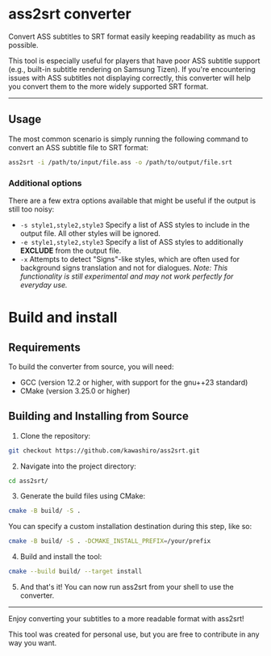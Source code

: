 # ass2srt converter

Convert ASS subtitles to SRT format easily keeping readability as much as possible.

This tool is especially useful for players that have poor ASS subtitle support (e.g., built-in subtitle rendering on Samsung Tizen).
If you're encountering issues with ASS subtitles not displaying correctly, this converter will help you convert them to the more widely supported SRT format.

---

## Usage

The most common scenario is simply running the following command to convert an ASS subtitle file to SRT format:

```bash
ass2srt -i /path/to/input/file.ass -o /path/to/output/file.srt
```

### Additional options

There are a few extra options available that might be useful if the output is still too noisy:

* `-s style1,style2,style3`
Specify a list of ASS styles to include in the output file. All other styles will be ignored.
* `-e style1,style2,style3`
Specify a list of ASS styles to additionally **EXCLUDE** from the output file.
* `-x`
Attempts to detect "Signs"-like styles, which are often used for background signs translation and not for dialogues.
_Note: This functionality is still experimental and may not work perfectly for everyday use._

# Build and install

## Requirements

To build the converter from source, you will need:

* GCC (version 12.2 or higher, with support for the gnu++23 standard)
* CMake (version 3.25.0 or higher)

## Building and Installing from Source

1. Clone the repository:
```bash
git checkout https://github.com/kawashiro/ass2srt.git
```
2. Navigate into the project directory:
```bash
cd ass2srt/
```
3. Generate the build files using CMake:
```bash
cmake -B build/ -S .
```
You can specify a custom installation destination during this step, like so:
```bash
cmake -B build/ -S . -DCMAKE_INSTALL_PREFIX=/your/prefix
```
4. Build and install the tool:
```bash
cmake --build build/ --target install
```
5. And that's it! You can now run ass2srt from your shell to use the converter.

---

Enjoy converting your subtitles to a more readable format with ass2srt!

This tool was created for personal use, but you are free to contribute in any way you want.
